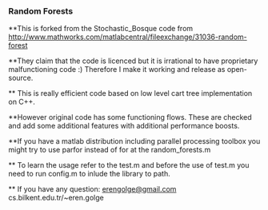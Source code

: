 <h3> Random Forests </h3>

**This is forked from the Stochastic_Bosque code from http://www.mathworks.com/matlabcentral/fileexchange/31036-random-forest

**They claim that the code is licenced but it is irrational to have proprietary malfunctioning code :) Therefore I make it working and release as open-source.

** This is really efficient code based on low level cart tree implementation on C++.

**However original code has some functioning flows. These are checked and add some additional features with additional performance boosts.

**If you have a matlab distribution including parallel processing toolbox you might try to use parfor instead of for at the random_forests.m

** To learn the usage refer to the test.m and before the use of test.m you need to run config.m to inlude the library to path.

** If you have any question: 
erengolge@gmail.com
cs.bilkent.edu.tr/~eren.golge


